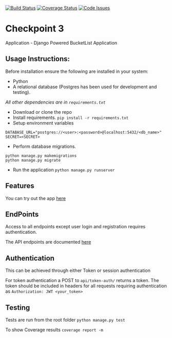 [![Build Status](https://travis-ci.org/andela-egichuri/checkpoint3.svg?branch=develop)](https://travis-ci.org/andela-egichuri/checkpoint3) [![Coverage Status](https://coveralls.io/repos/github/andela-egichuri/checkpoint3/badge.svg?branch=develop)](https://coveralls.io/github/andela-egichuri/checkpoint3?branch=develop) [![Code Issues](https://www.quantifiedcode.com/api/v1/project/f3c29d30fe484ec4b735155f3d53e4e6/snapshot/origin:develop:HEAD/badge.svg)](https://www.quantifiedcode.com/app/project/f3c29d30fe484ec4b735155f3d53e4e6)

# Checkpoint 3
Application - Django Powered BucketList Application

## Usage Instructions:
Before installation ensure the following are installed in your system:
 - Python
 - A relational database (Postgres has been used for development and testing).

*All other dependencies are in `requirements.txt`*

* Download or clone the repo
* Install requirements.
`pip install -r requirements.txt`
* Setup environment variables
```
DATABASE_URL="postgres://<user>:<password>@localhost:5432/<db_name>"
SECRET=<SECRET>
```
* Perform database migrations.
```
python manage.py makemigrations
python manage.py migrate
```
* Run the application
`python manage.py runserver`

## Features
You can try out the app [here](http://mybl-app.herokuapp.com/)

## EndPoints
Access to all endpoints except user login and registration requires authentication.

The API endpoints are documented [here](http://mybl-app.herokuapp.com/api/docs/)

## Authentication
This can be achieved through either Token or session authentication

For token authentication a POST to `api/token-auth/` returns a token. The token
 should be included in headers for all requests requiring authentication as
 `Authorization: JWT <your_token>`

## Testing
Tests are run from the root folder
`python manage.py test`

To show Coverage results
`coverage report -m`
